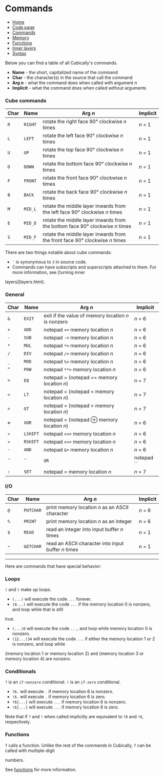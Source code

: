 # Commands

 - [Home](index.html)
 - [Code page](https://cubically.github.io/docs/codepage)
 - [Commands](commands.html)
 - [Memory](memory.html)
 - [Functions](functions.html)
 - [Inner layers](layers.html)
 - [Syntax](syntax.html)

Below you can find a table of all Cubically's commands.

 - **Name** - the short, capitalized name of the command
 - **Char** - the character(s) in the source that call the command
 - **Arg *n*** - what the command does when called with argument *n*
 - **Implicit** - what the command does when called without arguments

### Cube commands

|Char|Name|Arg *n*|Implicit|
|-|-|-|-|
|`R`|`RIGHT`|rotate the right face 90&deg; clockwise *n* times|*n* = 1|
|`L`|`LEFT`|rotate the left face 90&deg; clockwise *n* times|*n* = 1|
|`U`|`UP`|rotate the top face 90&deg; clockwise *n* times|*n* = 1|
|`D`|`DOWN`|rotate the bottom face 90&deg; clockwise *n* times|*n* = 1|
|`F`|`FRONT`|rotate the front face 90&deg; clockwise *n* times|*n* = 1|
|`B`|`BACK`|rotate the back face 90&deg; clockwise *n* times|*n* = 1|
|`M`|`MID_L`|rotate the middle layer inwards from the left face 90&deg; clockwise *n* times|*n* = 1|
|`E`|`MID_D`|rotate the middle layer inwards from the bottom face 90&deg; clockwise *n* times|*n* = 1|
|`S`|`MID_F`|rotate the middle layer inwards from the front face 90&deg; clockwise *n* times|*n* = 1|

There are two things notable about cube commands:

 - `'` is synonymous to `3` in source code.
 - Commands can have subscripts and superscripts attached to them. For more information, see [turning inner 

layers](layers.html).

### General

|Char|Name|Arg *n*|Implicit|
|-|-|-|-|
|`&`|`EXIT`|exit if the value of memory location *n* is nonzero|*n* = 6|
|`+`|`ADD`|notepad `+=` memory location *n*|*n* = 6|
|`-`|`SUB`|notepad `-=` memory location *n*|*n* = 6|USELESS IMPLICITLY|
|`*`|`MUL`|notepad `*=` memory location *n*|*n* = 6|
|`/`|`DIV`|notepad `/=` memory location *n*|*n* = 6|USELESS IMPLICITLY|
|`_`|`MOD`|notepad `%=` memory location *n*|*n* = 6|USELESS IMPLICITLY|
|`^`|`POW`|notepad `**=` memory location *n*|*n* = 6|
|`=`|`EQ`|notepad = (notepad == memory location *n*)|*n* = 7|
|`<`|`LT`|notepad = (notepad < memory location *n*)|*n* = 7|PROBABLY|
|`>`|`GT`|notepad = (notepad > memory location *n*)|*n* = 7|PROBABLY
|`⊕`|`XOR`|notepad = (notepad ⊕ memory location *n*)|*n* = 6|USELESS IMPLICITLY|
|`«`|`LSHIFT`|notepad `<<=` memory location *n*|*n* = 6|USELESS IMPLICITLY|
|`»`|`RSHIFT`|notepad `>>=` memory location *n*|*n* = 6|USELESS IMPLICITLY|
|`·`|`AND`|notepad `&=` memory location *n*|*n* = 6|USELESS IMPLICITLY|
|`` | ``|`OR`|notepad `` |= `` memory location *n*|*n* = 6|USELESS IMPLICITLY|
|`:`|`SET`|notepad = memory location *n*|*n* = 7|

### I/O

|Char|Name|Arg *n*|Implicit|
|-|-|-|-|
|`@`|`PUTCHAR`|print memory location *n* as an ASCII character|*n* = 6|
|`%`|`PRINT`|print memory location *n* as an integer|*n* = 6|
|`$`|`READ`|read an integer into input buffer *n* times|*n* = 1|
|`~`|`GETCHAR`|read an ASCII character into input buffer *n* times|*n* = 1|

---

Here are commands that have special behavior:

### Loops

`(` and `)` make up loops.

 - `(...)` will execute the code `...` forever.
 - `(0...)` will execute the code `...` if the memory location 0 is nonzero, and loop while that is still 

true.
 - `(...)0` will execute the code `...`, and loop while memory location 0 is nonzero.
 - `(12...)34` will execute the code `...` if either the memory location 1 or 2 is nonzero, and loop while 

(memory location 1 or memory location 2) and (memory location 3 or memory location 4) are nonzero.

### Conditionals

`?` is an `if-nonzero` conditional. `!` is an `if-zero` conditional.

 - `?6.` will execute `.` if memory location 6 is nonzero.
 - `!6.` will execute `.` if memory location 6 is zero.
 - `?6{...}` will execute `...` if memory location 6 is nonzero.
 - `!6{...}` will execute `...` if memory location 6 is zero.

Note that if `?` and `!` when called implicitly are equivalent to `?6` and `!6`, respectively.

### Functions

`f` calls a function. Unlike the rest of the commands in Cubically, `f` can be called with multiple-digit 

numbers.

See [functions](functions.html) for more information.
